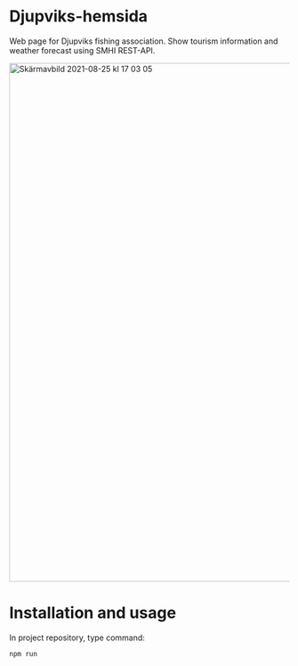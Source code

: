 # Djupviks-hemsida

Web page for Djupviks fishing association. Show tourism information and weather forecast using SMHI REST-API.

<img width="932" alt="Skärmavbild 2021-08-25 kl  17 03 05" src="https://user-images.githubusercontent.com/76013501/130815479-7baaf157-2b4e-427e-80f8-9207cc97d9ba.png">

# Installation and usage

In project repository, type command:

```bash
npm run
```
